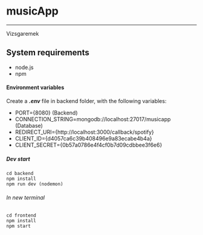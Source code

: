 # musicApp
---
Vizsgaremek

## System requirements
- node.js
- npm

#### Environment variables
Create a ***.env*** file in backend folder, with the following variables:

- PORT={8080} (Backend)
- CONNECTION_STRING=mongodb://localhost:27017/musicapp (Database)
- REDIRECT_URI={http://localhost:3000/callback/spotify}
- CLIENT_ID={d4057ca6c39b408496e9a83ecabe4b4a}
- CLIENT_SECRET={0b57a0786e4f4cf0b7d09cdbbee3f6e6}

##### Dev start
    cd backend
    npm install
    npm run dev (nodemon)
###### *In new terminal*
    cd frontend
    npm install
    npm start
